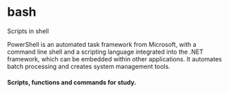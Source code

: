 # bash
Scripts in shell

PowerShell is an automated task framework from Microsoft, with a command line shell and a scripting language integrated into the .NET framework, which can be embedded within other applications. It automates batch processing and creates system management tools.
#### Scripts, functions and commands for study. 
